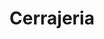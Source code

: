 ---
title: "Cerrajeria"
url: /ciudad-autonoma-de-buenos-aires/cerrajeria-san-blas/
shop: Schlüsseldienst
---